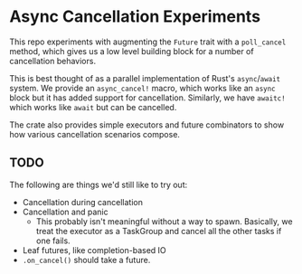 # Async Cancellation Experiments

This repo experiments with augmenting the `Future` trait with a `poll_cancel` method, which gives us a low level building block for a number of cancellation behaviors.

This is best thought of as a parallel implementation of Rust's `async`/`await` system. We provide an `async_cancel!` macro, which works like an `async` block but it has added support for cancellation. Similarly, we have `awaitc!` which works like `await` but can be cancelled.

The crate also provides simple executors and future combinators to show how various cancellation scenarios compose.

## TODO

The following are things we'd still like to try out:

* Cancellation during cancellation
* Cancellation and panic
  * This probably isn't meaningful without a way to spawn. Basically, we treat the executor as a TaskGroup and cancel all the other tasks if one fails.
* Leaf futures, like completion-based IO
* `.on_cancel()` should take a future.
